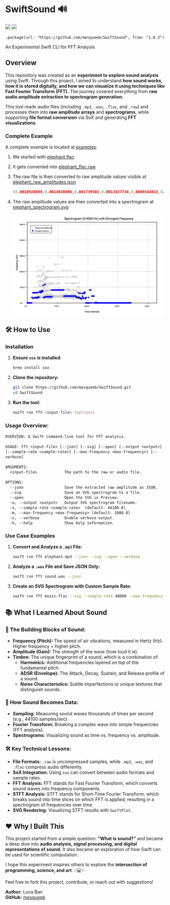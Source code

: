 # SwiftSound 🔊

[![](https://img.shields.io/endpoint?url=https%3A%2F%2Fswiftpackageindex.com%2Fapi%2Fpackages%2Fmesqueeb%2FSwiftSound%2Fbadge%3Ftype%3Dswift-versions)](https://swiftpackageindex.com/mesqueeb/SwiftSound)
[![](https://img.shields.io/endpoint?url=https%3A%2F%2Fswiftpackageindex.com%2Fapi%2Fpackages%2Fmesqueeb%2FSwiftSound%2Fbadge%3Ftype%3Dplatforms)](https://swiftpackageindex.com/mesqueeb/SwiftSound)

```
.package(url: "https://github.com/mesqueeb/SwiftSound", from: "1.0.3")
```

An Experimental Swift CLI for FFT Analysis

## Overview

This repository was created as an **experiment to explore sound analysis** using Swift. Through this project, I aimed to understand **how sound works, how it is stored digitally, and how we can visualize it using techniques like Fast Fourier Transform (FFT).** The journey covered everything from **raw audio amplitude extraction to spectrogram generation**.

This tool reads audio files (including `.mp3`, `.wav`, `.flac`, and `.raw`) and processes them into **raw amplitude arrays** and **spectrograms**, while supporting **file format conversion** via SoX and generating **FFT visualizations**.

### Complete Example

A complete example is located at [examples](./examples/):

1. We started with [elephant.flac](./examples/elephant.flac)
2. It gets converted into [elephant_flac.raw](./examples/elephant_flac.raw)
3. The raw file is then converted to raw amplitude values visible at [elephant_raw_amplitudes.json](./examples/elephant_raw_amplitudes.json)

   ```json
   [0.0018920898,0.0014038086,0.001739502,0.0013427734,0.0008544922,0.0007324219,-0.00012207031,-0.00036621094,-0.00048828125,-0.00076293945,-0.00033569336,-0.00088500977,0.00012207031,-0.00039672852,0.0004272461,-0.00021362305,0.00021362305,-0.00021362305,0,-0.0005187988,3.0517578e-05,-0.00039672852,0.00015258789,-0.0005493164,0.00091552734,6.1035156e-05,0.0014038086,0.00076293945,0.0013427734,0.00076293945,0.00061035156,0.00033569336,9.1552734e-05,-0.00021362305,-0.00018310547,...]
   ```

4. The raw amplitude values are then converted into a spectrogram at [elephant_spectrogram.svg](./examples/elephant_spectrogram.svg)

   ![elephant_spectrogram](./examples/elephant_spectrogram.svg)

## 🛠️ How to Use

### **Installation**

1. **Ensure `sox` is installed**:
   ```bash
   brew install sox
   ```
2. **Clone the repository:**
   ```bash
   git clone https://github.com/mesqueeb/SwiftSound.git
   cd SwiftSound
   ```
3. **Run the tool:**
   ```bash
   swift run fft <input-file> [options]
   ```

### **Usage Overview:**

```
OVERVIEW: A Swift command-line tool for FFT analysis.

USAGE: fft <input-file> [--json] [--svg] [--open] [--output <output>] [--sample-rate <sample-rate>] [--max-frequency <max-frequency>] [--verbose]

ARGUMENTS:
  <input-file>            The path to the raw or audio file.

OPTIONS:
  --json                  Save the extracted raw amplitude as JSON.
  --svg                   Save an SVG spectrogram to a file.
  --open                  Open the SVG in Preview.
  -o, --output <output>   Output SVG spectrogram filename.
  -s, --sample-rate <sample-rate>  (default: 44100.0)
  -m, --max-frequency <max-frequency> (default: 1000.0)
  -v, --verbose           Enable verbose output.
  -h, --help              Show help information.
```

### Use Case Examples

1. **Convert and Analyze a `.mp3` File:**

   ```bash
   swift run fft elephant.mp3 --json --svg --open --verbose
   ```

2. **Analyze a `.wav` File and Save JSON Only:**

   ```bash
   swift run fft sound.wav --json
   ```

3. **Create an SVG Spectrogram with Custom Sample Rate:**
   ```bash
   swift run fft music.flac --svg --sample-rate 48000 --max-frequency 5000
   ```

## 📚 What I Learned About Sound

### 🧩 **The Building Blocks of Sound:**

- **Frequency (Pitch):** The speed of air vibrations, measured in Hertz (Hz). Higher frequency = higher pitch.
- **Amplitude (Gain):** The strength of the wave (how loud it is).
- **Timbre:** The unique fingerprint of a sound, which is a combination of:
  - **Harmonics:** Additional frequencies layered on top of the fundamental pitch.
  - **ADSR (Envelope):** The Attack, Decay, Sustain, and Release profile of a sound.
  - **Noise Characteristics:** Subtle imperfections or unique textures that distinguish sounds.

### 🎨 **How Sound Becomes Data:**

- **Sampling:** Measuring sound waves thousands of times per second (e.g., 44100 samples/sec).
- **Fourier Transform:** Breaking a complex wave into simple frequencies (FFT analysis).
- **Spectrograms:** Visualizing sound as time vs. frequency vs. amplitude.

### 🛠️ **Key Technical Lessons:**

- **File Formats:** `.raw` is uncompressed samples, while `.mp3`, `.wav`, and `.flac` compress audio differently.
- **SoX Integration:** Using `sox` can convert between audio formats and sample rates.
- **FFT Analysis:** FFT stands for Fast Fourier Transform, which converts sound waves into frequency components.
- **STFT Analysis:** STFT stands for Short-Time Fourier Transform, which breaks sound into time slices on which FFT is applied, resulting in a spectrogram of frequencies over time.
- **SVG Rendering:** Visualizing STFT results with `SwiftPlot`.

## ❤️ Why I Built This

This project started from a simple question: **“What is sound?”** and became a deep dive into **audio analysis, signal processing, and digital representations of sound.** It also became an exploration of how Swift can be used for scientific computation.

I hope this experiment inspires others to explore the **intersection of programming, science, and art**. 🎶💻✨

Feel free to fork this project, contribute, or reach out with suggestions!

**Author:** Luca Ban  
**GitHub:** [mesqueeb](https://github.com/mesqueeb)

